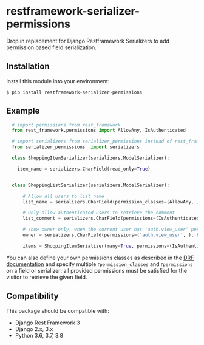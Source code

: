 restframework-serializer-permissions
====================================

Drop in replacement for Django Restframework Serializers to add permission based field serialization.

Installation
------------

Install this module into your environment:

    $ pip install restframework-serializer-permissions


Example
-------

```python
  # import permissions from rest_framework
  from rest_framework.permissions import AllowAny, IsAuthenticated

  # import serializers from serializer_permissions instead of rest_framework
  from serializer_permissions  import serializers

  class ShoppingItemSerializer(serializers.ModelSerializer):

    item_name = serializers.CharField(read_only=True)


  class ShoppingListSerializer(serializers.ModelSerializer):

      # Allow all users to list name
      list_name = serializers.CharField(permission_classes=(AllowAny, ))

      # Only allow authenticated users to retrieve the comment
      list_comment = serializers.CharField(permissions=(IsAuthenticated, ))

      # show owner only, when the current user has 'auth.view_user' permission
      owner = serializers.CharField(permissions=('auth.view_user', ), hide=True)

      items = ShoppingItemSerializer(many=True, permissions=(IsAuthenticated, ), hide=True)
```

You can also define your own permissions classes as described in the  [DRF documentation](https://www.django-rest-framework.org/api-guide/permissions/#custom-permissions) and specify multiple r`permission_classes` and r`permissions` on a field or serializer: all provided permissions must be satisfied for the visitor to retrieve the given field.


Compatibility
-------------

This package should be compatible with:

* Django Rest Framework 3
* Django 2.x, 3.x
* Python 3.6, 3.7, 3.8
